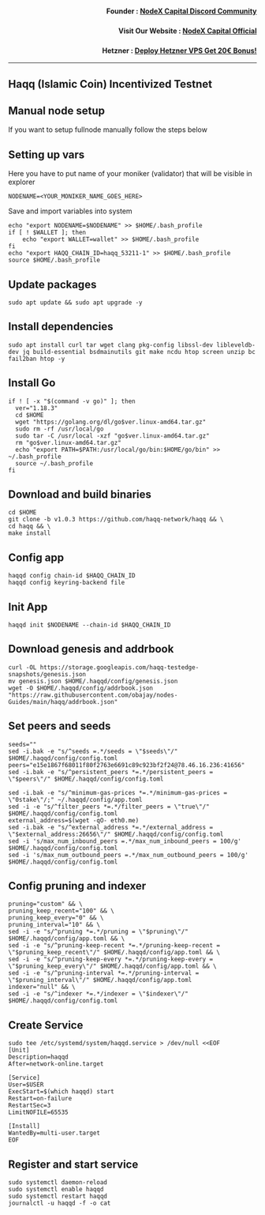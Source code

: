 <h3><p style="font-size:14px" align="right">Founder :
<a href="https://discord.gg/nodexcapital" target="_blank">NodeX Capital Discord Community</a></p></h3>
<h3><p style="font-size:14px" align="right">Visit Our Website :
<a href="https://discord.gg/nodexcapital" target="_blank">NodeX Capital Official</a></p></h3>
<h3><p style="font-size:14px" align="right">Hetzner :
<a href="https://hetzner.cloud/?ref=bMTVi7dcwSgA" target="_blank">Deploy Hetzner VPS Get 20€ Bonus!</a></h3>
<hr>

## Haqq (Islamic Coin) Incentivized Testnet 

## Manual node setup
If you want to setup fullnode manually follow the steps below

## Setting up vars
Here you have to put name of your moniker (validator) that will be visible in explorer
```
NODENAME=<YOUR_MONIKER_NAME_GOES_HERE>
```
Save and import variables into system
```
echo "export NODENAME=$NODENAME" >> $HOME/.bash_profile
if [ ! $WALLET ]; then
	echo "export WALLET=wallet" >> $HOME/.bash_profile
fi
echo "export HAQQ_CHAIN_ID=haqq_53211-1" >> $HOME/.bash_profile
source $HOME/.bash_profile
```

## Update packages

```
sudo apt update && sudo apt upgrade -y
```

## Install dependencies
```
sudo apt install curl tar wget clang pkg-config libssl-dev libleveldb-dev jq build-essential bsdmainutils git make ncdu htop screen unzip bc fail2ban htop -y
```

## Install Go

```
if ! [ -x "$(command -v go)" ]; then
  ver="1.18.3"
  cd $HOME
  wget "https://golang.org/dl/go$ver.linux-amd64.tar.gz"
  sudo rm -rf /usr/local/go
  sudo tar -C /usr/local -xzf "go$ver.linux-amd64.tar.gz"
  rm "go$ver.linux-amd64.tar.gz"
  echo "export PATH=$PATH:/usr/local/go/bin:$HOME/go/bin" >> ~/.bash_profile
  source ~/.bash_profile
fi
```

## Download and build binaries

```
cd $HOME
git clone -b v1.0.3 https://github.com/haqq-network/haqq && \
cd haqq && \
make install
```

## Config app

```
haqqd config chain-id $HAQQ_CHAIN_ID
haqqd config keyring-backend file
```

## Init App

```
haqqd init $NODENAME --chain-id $HAQQ_CHAIN_ID
```

## Download genesis and addrbook

```
curl -OL https://storage.googleapis.com/haqq-testedge-snapshots/genesis.json
mv genesis.json $HOME/.haqqd/config/genesis.json
wget -O $HOME/.haqqd/config/addrbook.json "https://raw.githubusercontent.com/obajay/nodes-Guides/main/haqq/addrbook.json"
```

## Set peers and seeds

```
seeds=""
sed -i.bak -e "s/^seeds =.*/seeds = \"$seeds\"/" $HOME/.haqqd/config/config.toml
peers="e15e1867f68011f80f2763e6691c89c923bf2f24@78.46.16.236:41656"
sed -i.bak -e "s/^persistent_peers *=.*/persistent_peers = \"$peers\"/" $HOME/.haqqd/config/config.toml

sed -i.bak -e "s/^minimum-gas-prices *=.*/minimum-gas-prices = \"0stake\"/;" ~/.haqqd/config/app.toml
sed -i -e "s/^filter_peers *=.*/filter_peers = \"true\"/" $HOME/.haqqd/config/config.toml
external_address=$(wget -qO- eth0.me) 
sed -i.bak -e "s/^external_address *=.*/external_address = \"$external_address:26656\"/" $HOME/.haqqd/config/config.toml
sed -i 's/max_num_inbound_peers =.*/max_num_inbound_peers = 100/g' $HOME/.haqqd/config/config.toml
sed -i 's/max_num_outbound_peers =.*/max_num_outbound_peers = 100/g' $HOME/.haqqd/config/config.toml
```

## Config pruning and indexer

```
pruning="custom" && \
pruning_keep_recent="100" && \
pruning_keep_every="0" && \
pruning_interval="10" && \
sed -i -e "s/^pruning *=.*/pruning = \"$pruning\"/" $HOME/.haqqd/config/app.toml && \
sed -i -e "s/^pruning-keep-recent *=.*/pruning-keep-recent = \"$pruning_keep_recent\"/" $HOME/.haqqd/config/app.toml && \
sed -i -e "s/^pruning-keep-every *=.*/pruning-keep-every = \"$pruning_keep_every\"/" $HOME/.haqqd/config/app.toml && \
sed -i -e "s/^pruning-interval *=.*/pruning-interval = \"$pruning_interval\"/" $HOME/.haqqd/config/app.toml
indexer="null" && \
sed -i -e "s/^indexer *=.*/indexer = \"$indexer\"/" $HOME/.haqqd/config/config.toml
```

## Create Service

```
sudo tee /etc/systemd/system/haqqd.service > /dev/null <<EOF
[Unit]
Description=haqqd
After=network-online.target

[Service]
User=$USER
ExecStart=$(which haqqd) start
Restart=on-failure
RestartSec=3
LimitNOFILE=65535

[Install]
WantedBy=multi-user.target
EOF
```

## Register and start service

```
sudo systemctl daemon-reload
sudo systemctl enable haqqd
sudo systemctl restart haqqd
journalctl -u haqqd -f -o cat
```
